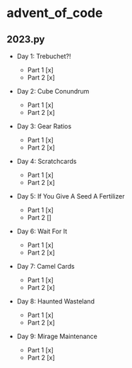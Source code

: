 # advent_of_code

## 2023.py

- Day 1: Trebuchet?!
  - Part 1 [x]
  - Part 2 [x]

- Day 2: Cube Conundrum
  - Part 1 [x]
  - Part 2 [x]

- Day 3: Gear Ratios
  - Part 1 [x]
  - Part 2 [x]

- Day 4: Scratchcards
  - Part 1 [x]
  - Part 2 [x]

- Day 5: If You Give A Seed A Fertilizer
  - Part 1 [x]
  - Part 2 [] 

- Day 6: Wait For It
  - Part 1 [x]
  - Part 2 [x]

- Day 7: Camel Cards
  - Part 1 [x]
  - Part 2 [x]
 
- Day 8: Haunted Wasteland
  - Part 1 [x]
  - Part 2 [x]

- Day 9: Mirage Maintenance
  - Part 1 [x]
  - Part 2 [x]
